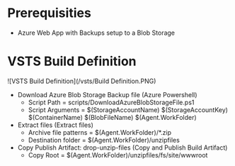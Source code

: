 # Prerequisities
- Azure Web App with Backups setup to a Blob Storage

# VSTS Build Definition

![VSTS Build Definition](/vsts/Build Definition.PNG)

- Download Azure Blob Storage Backup file (Azure Powershell)
  - Script Path = scripts/DownloadAzureBlobStorageFile.ps1
  - Script Arguments = $(StorageAccountName) $(StorageAccountKey) $(ContainerName) $(BlobFileName) $(Agent.WorkFolder)
- Extract files (Extract files)
  - Archive file patterns = $(Agent.WorkFolder)/*.zip
  - Destination folder = $(Agent.WorkFolder)/unzipfiles
- Copy Publish Artifact: drop-unzip-files (Copy and Publish Build Artifact)
  - Copy Root = $(Agent.WorkFolder)/unzipfiles/fs/site/wwwroot
